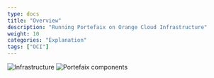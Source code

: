 ```yaml
---
type: docs
title: "Overview"
description: "Running Portefaix on Orange Cloud Infrastructure"
weight: 10
categories: "Explanation"
tags: ["OCI"]
---
```


<img src="/img/oci/portefaix-oci-infra.svg" alt="Infrastructure" class="mt-3 mb-3 rounded">

<img src="/img/oci/portefaix-oci.svg" alt="Portefaix components" class="mt-3 mb-3 rounded">
